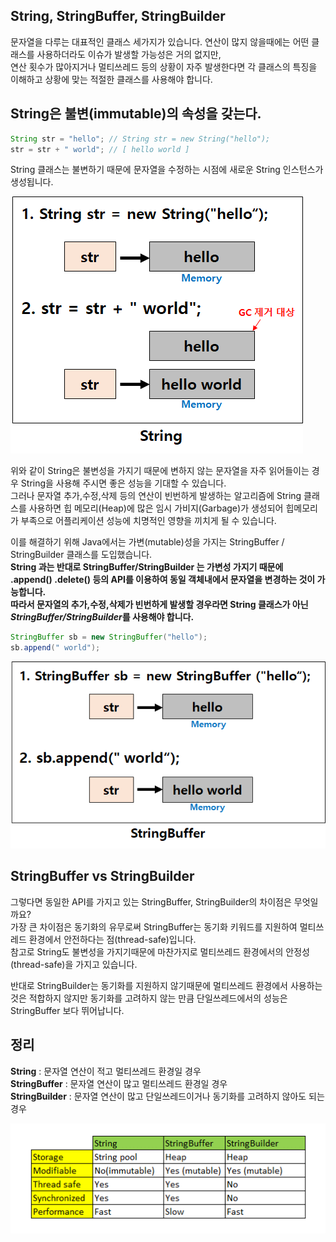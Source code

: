 ## String, StringBuffer, StringBuilder

문자열을 다루는 대표적인 클래스 세가지가 있습니다.
연산이 많지 않을때에는 어떤 클래스를 사용하더라도 이슈가 발생할 가능성은 거의 없지만,  
연산 횟수가 많아지거나 멀티쓰레드 등의 상황이 자주 발생한다면 각 클래스의 특징을 이해하고 상황에 맞는 적절한 클래스를 사용해야 합니다.

## String은 불변(immutable)의 속성을 갖는다.
```java
String str = "hello"; // String str = new String("hello");
str = str + " world"; // [ hello world ] 
``` 
String 클래스는 불변하기 때문에 문자열을 수정하는 시점에 새로운 String 인스턴스가 생성됩니다.

![](screen/99948B355E2F13350F.png)

위와 같이 String은 불변성을 가지기 때문에 변하지 않는 문자열을 자주 읽어들이는 경우 String을 사용해 주시면 좋은 성능을 기대할 수 있습니다.  
그러나 문자열 추가,수정,삭제 등의 연산이 빈번하게 발생하는 알고리즘에 String 클래스를 사용하면 힙 메모리(Heap)에 많은 임시 가비지(Garbage)가 생성되어 힙메모리가 부족으로 어플리케이션 성능에 치명적인 영향을 끼치게 될 수 있습니다.  

이를 해결하기 위해 Java에서는 가변(mutable)성을 가지는 StringBuffer / StringBuilder 클래스를 도입했습니다.  
**String 과는 반대로 StringBuffer/StringBuilder 는 가변성 가지기 때문에 .append() .delete() 등의 API를 이용하여 동일 객체내에서 문자열을 변경하는 것이 가능합니다.  
따라서 문자열의 추가,수정,삭제가 빈번하게 발생할 경우라면 String 클래스가 아닌 *StringBuffer/StringBuilder*를 사용해야 합니다.**

```java
StringBuffer sb = new StringBuffer("hello"); 
sb.append(" world");
```
![](screen/9923A9505E2F133608.png)

## StringBuffer vs StringBuilder
그렇다면 동일한 API를 가지고 있는 StringBuffer, StringBuilder의 차이점은 무엇일까요?  
가장 큰 차이점은 동기화의 유무로써 StringBuffer는 동기화 키워드를 지원하여 멀티쓰레드 환경에서 안전하다는 점(thread-safe)입니다.  
참고로 String도 불변성을 가지기때문에 마찬가지로  멀티쓰레드 환경에서의 안정성(thread-safe)을 가지고 있습니다.   
  
반대로 StringBuilder는 동기화를 지원하지 않기때문에 멀티쓰레드 환경에서 사용하는 것은 적합하지 않지만 동기화를 고려하지 않는 만큼 단일쓰레드에서의 성능은 StringBuffer 보다 뛰어납니다.

## 정리
**String**          :  문자열 연산이 적고 멀티쓰레드 환경일 경우  
**StringBuffer**    :  문자열 연산이 많고 멀티쓰레드 환경일 경우  
**StringBuilder**   :  문자열 연산이 많고 단일쓰레드이거나 동기화를 고려하지 않아도 되는 경우    

![](screen/99BE23375E2F133722.png)